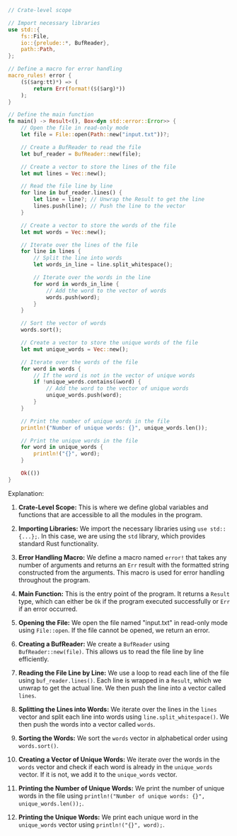 ```rust
// Crate-level scope

// Import necessary libraries
use std::{
    fs::File,
    io::{prelude::*, BufReader},
    path::Path,
};

// Define a macro for error handling
macro_rules! error {
    ($($arg:tt)*) => (
        return Err(format!($($arg)*))
    );
}

// Define the main function
fn main() -> Result<(), Box<dyn std::error::Error>> {
    // Open the file in read-only mode
    let file = File::open(Path::new("input.txt"))?;

    // Create a BufReader to read the file
    let buf_reader = BufReader::new(file);

    // Create a vector to store the lines of the file
    let mut lines = Vec::new();

    // Read the file line by line
    for line in buf_reader.lines() {
        let line = line?; // Unwrap the Result to get the line
        lines.push(line); // Push the line to the vector
    }

    // Create a vector to store the words of the file
    let mut words = Vec::new();

    // Iterate over the lines of the file
    for line in lines {
        // Split the line into words
        let words_in_line = line.split_whitespace();

        // Iterate over the words in the line
        for word in words_in_line {
            // Add the word to the vector of words
            words.push(word);
        }
    }

    // Sort the vector of words
    words.sort();

    // Create a vector to store the unique words of the file
    let mut unique_words = Vec::new();

    // Iterate over the words of the file
    for word in words {
        // If the word is not in the vector of unique words
        if !unique_words.contains(&word) {
            // Add the word to the vector of unique words
            unique_words.push(word);
        }
    }

    // Print the number of unique words in the file
    println!("Number of unique words: {}", unique_words.len());

    // Print the unique words in the file
    for word in unique_words {
        println!("{}", word);
    }

    Ok(())
}
```

Explanation:

1. **Crate-Level Scope:** This is where we define global variables and functions that are accessible to all the modules in the program.

2. **Importing Libraries:** We import the necessary libraries using `use std::{...};`. In this case, we are using the `std` library, which provides standard Rust functionality.

3. **Error Handling Macro:** We define a macro named `error!` that takes any number of arguments and returns an `Err` result with the formatted string constructed from the arguments. This macro is used for error handling throughout the program.

4. **Main Function:** This is the entry point of the program. It returns a `Result` type, which can either be `Ok` if the program executed successfully or `Err` if an error occurred.

5. **Opening the File:** We open the file named "input.txt" in read-only mode using `File::open`. If the file cannot be opened, we return an error.

6. **Creating a BufReader:** We create a `BufReader` using `BufReader::new(file)`. This allows us to read the file line by line efficiently.

7. **Reading the File Line by Line:** We use a loop to read each line of the file using `buf_reader.lines()`. Each line is wrapped in a `Result`, which we unwrap to get the actual line. We then push the line into a vector called `lines`.

8. **Splitting the Lines into Words:** We iterate over the lines in the `lines` vector and split each line into words using `line.split_whitespace()`. We then push the words into a vector called `words`.

9. **Sorting the Words:** We sort the `words` vector in alphabetical order using `words.sort()`.

10. **Creating a Vector of Unique Words:** We iterate over the words in the `words` vector and check if each word is already in the `unique_words` vector. If it is not, we add it to the `unique_words` vector.

11. **Printing the Number of Unique Words:** We print the number of unique words in the file using `println!("Number of unique words: {}", unique_words.len());`.

12. **Printing the Unique Words:** We print each unique word in the `unique_words` vector using `println!("{}", word);`.